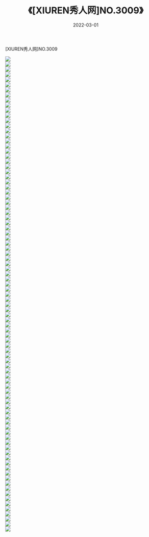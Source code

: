 ﻿---
layout: post
title:  《[XIUREN秀人网]NO.3009》
date:   2022-03-01
img: http://img.660000.xyz/Sharelink/秀人网/秀人网第04部分/[XIUREN秀人网]NO.3009/000.jpg
categories: [美女, 清纯, 唯美]
---

[XIUREN秀人网]NO.3009

 ![](http://img.660000.xyz/Sharelink/秀人网/秀人网第04部分/[XIUREN秀人网]NO.3009/001.jpg) <br>![](http://img.660000.xyz/Sharelink/秀人网/秀人网第04部分/[XIUREN秀人网]NO.3009/002.jpg) <br>![](http://img.660000.xyz/Sharelink/秀人网/秀人网第04部分/[XIUREN秀人网]NO.3009/003.jpg) <br>![](http://img.660000.xyz/Sharelink/秀人网/秀人网第04部分/[XIUREN秀人网]NO.3009/004.jpg) <br>![](http://img.660000.xyz/Sharelink/秀人网/秀人网第04部分/[XIUREN秀人网]NO.3009/005.jpg) <br>![](http://img.660000.xyz/Sharelink/秀人网/秀人网第04部分/[XIUREN秀人网]NO.3009/006.jpg) <br>![](http://img.660000.xyz/Sharelink/秀人网/秀人网第04部分/[XIUREN秀人网]NO.3009/007.jpg) <br>![](http://img.660000.xyz/Sharelink/秀人网/秀人网第04部分/[XIUREN秀人网]NO.3009/008.jpg) <br>![](http://img.660000.xyz/Sharelink/秀人网/秀人网第04部分/[XIUREN秀人网]NO.3009/009.jpg) <br>![](http://img.660000.xyz/Sharelink/秀人网/秀人网第04部分/[XIUREN秀人网]NO.3009/010.jpg) <br>![](http://img.660000.xyz/Sharelink/秀人网/秀人网第04部分/[XIUREN秀人网]NO.3009/011.jpg) <br>![](http://img.660000.xyz/Sharelink/秀人网/秀人网第04部分/[XIUREN秀人网]NO.3009/012.jpg) <br>![](http://img.660000.xyz/Sharelink/秀人网/秀人网第04部分/[XIUREN秀人网]NO.3009/013.jpg) <br>![](http://img.660000.xyz/Sharelink/秀人网/秀人网第04部分/[XIUREN秀人网]NO.3009/014.jpg) <br>![](http://img.660000.xyz/Sharelink/秀人网/秀人网第04部分/[XIUREN秀人网]NO.3009/015.jpg) <br>![](http://img.660000.xyz/Sharelink/秀人网/秀人网第04部分/[XIUREN秀人网]NO.3009/016.jpg) <br>![](http://img.660000.xyz/Sharelink/秀人网/秀人网第04部分/[XIUREN秀人网]NO.3009/017.jpg) <br>![](http://img.660000.xyz/Sharelink/秀人网/秀人网第04部分/[XIUREN秀人网]NO.3009/018.jpg) <br>![](http://img.660000.xyz/Sharelink/秀人网/秀人网第04部分/[XIUREN秀人网]NO.3009/019.jpg) <br>![](http://img.660000.xyz/Sharelink/秀人网/秀人网第04部分/[XIUREN秀人网]NO.3009/020.jpg) <br>![](http://img.660000.xyz/Sharelink/秀人网/秀人网第04部分/[XIUREN秀人网]NO.3009/021.jpg) <br>![](http://img.660000.xyz/Sharelink/秀人网/秀人网第04部分/[XIUREN秀人网]NO.3009/022.jpg) <br>![](http://img.660000.xyz/Sharelink/秀人网/秀人网第04部分/[XIUREN秀人网]NO.3009/023.jpg) <br>![](http://img.660000.xyz/Sharelink/秀人网/秀人网第04部分/[XIUREN秀人网]NO.3009/024.jpg) <br>![](http://img.660000.xyz/Sharelink/秀人网/秀人网第04部分/[XIUREN秀人网]NO.3009/025.jpg) <br>![](http://img.660000.xyz/Sharelink/秀人网/秀人网第04部分/[XIUREN秀人网]NO.3009/026.jpg) <br>![](http://img.660000.xyz/Sharelink/秀人网/秀人网第04部分/[XIUREN秀人网]NO.3009/027.jpg) <br>![](http://img.660000.xyz/Sharelink/秀人网/秀人网第04部分/[XIUREN秀人网]NO.3009/028.jpg) <br>![](http://img.660000.xyz/Sharelink/秀人网/秀人网第04部分/[XIUREN秀人网]NO.3009/029.jpg) <br>![](http://img.660000.xyz/Sharelink/秀人网/秀人网第04部分/[XIUREN秀人网]NO.3009/030.jpg) <br>![](http://img.660000.xyz/Sharelink/秀人网/秀人网第04部分/[XIUREN秀人网]NO.3009/031.jpg) <br>![](http://img.660000.xyz/Sharelink/秀人网/秀人网第04部分/[XIUREN秀人网]NO.3009/032.jpg) <br>![](http://img.660000.xyz/Sharelink/秀人网/秀人网第04部分/[XIUREN秀人网]NO.3009/033.jpg) <br>![](http://img.660000.xyz/Sharelink/秀人网/秀人网第04部分/[XIUREN秀人网]NO.3009/034.jpg) <br>![](http://img.660000.xyz/Sharelink/秀人网/秀人网第04部分/[XIUREN秀人网]NO.3009/035.jpg) <br>![](http://img.660000.xyz/Sharelink/秀人网/秀人网第04部分/[XIUREN秀人网]NO.3009/036.jpg) <br>![](http://img.660000.xyz/Sharelink/秀人网/秀人网第04部分/[XIUREN秀人网]NO.3009/037.jpg) <br>![](http://img.660000.xyz/Sharelink/秀人网/秀人网第04部分/[XIUREN秀人网]NO.3009/038.jpg) <br>![](http://img.660000.xyz/Sharelink/秀人网/秀人网第04部分/[XIUREN秀人网]NO.3009/039.jpg) <br>![](http://img.660000.xyz/Sharelink/秀人网/秀人网第04部分/[XIUREN秀人网]NO.3009/040.jpg) <br>![](http://img.660000.xyz/Sharelink/秀人网/秀人网第04部分/[XIUREN秀人网]NO.3009/041.jpg) <br>![](http://img.660000.xyz/Sharelink/秀人网/秀人网第04部分/[XIUREN秀人网]NO.3009/042.jpg) <br>![](http://img.660000.xyz/Sharelink/秀人网/秀人网第04部分/[XIUREN秀人网]NO.3009/043.jpg) <br>![](http://img.660000.xyz/Sharelink/秀人网/秀人网第04部分/[XIUREN秀人网]NO.3009/044.jpg) <br>![](http://img.660000.xyz/Sharelink/秀人网/秀人网第04部分/[XIUREN秀人网]NO.3009/045.jpg) <br>![](http://img.660000.xyz/Sharelink/秀人网/秀人网第04部分/[XIUREN秀人网]NO.3009/046.jpg) <br>![](http://img.660000.xyz/Sharelink/秀人网/秀人网第04部分/[XIUREN秀人网]NO.3009/047.jpg) <br>![](http://img.660000.xyz/Sharelink/秀人网/秀人网第04部分/[XIUREN秀人网]NO.3009/048.jpg) <br>![](http://img.660000.xyz/Sharelink/秀人网/秀人网第04部分/[XIUREN秀人网]NO.3009/049.jpg) <br>![](http://img.660000.xyz/Sharelink/秀人网/秀人网第04部分/[XIUREN秀人网]NO.3009/050.jpg) <br>![](http://img.660000.xyz/Sharelink/秀人网/秀人网第04部分/[XIUREN秀人网]NO.3009/051.jpg) <br>![](http://img.660000.xyz/Sharelink/秀人网/秀人网第04部分/[XIUREN秀人网]NO.3009/052.jpg) <br>![](http://img.660000.xyz/Sharelink/秀人网/秀人网第04部分/[XIUREN秀人网]NO.3009/053.jpg) <br>![](http://img.660000.xyz/Sharelink/秀人网/秀人网第04部分/[XIUREN秀人网]NO.3009/054.jpg) <br>![](http://img.660000.xyz/Sharelink/秀人网/秀人网第04部分/[XIUREN秀人网]NO.3009/055.jpg) <br>![](http://img.660000.xyz/Sharelink/秀人网/秀人网第04部分/[XIUREN秀人网]NO.3009/056.jpg) <br>![](http://img.660000.xyz/Sharelink/秀人网/秀人网第04部分/[XIUREN秀人网]NO.3009/057.jpg) <br>![](http://img.660000.xyz/Sharelink/秀人网/秀人网第04部分/[XIUREN秀人网]NO.3009/058.jpg) <br>![](http://img.660000.xyz/Sharelink/秀人网/秀人网第04部分/[XIUREN秀人网]NO.3009/059.jpg) <br>![](http://img.660000.xyz/Sharelink/秀人网/秀人网第04部分/[XIUREN秀人网]NO.3009/060.jpg) <br>![](http://img.660000.xyz/Sharelink/秀人网/秀人网第04部分/[XIUREN秀人网]NO.3009/061.jpg) <br>![](http://img.660000.xyz/Sharelink/秀人网/秀人网第04部分/[XIUREN秀人网]NO.3009/062.jpg) <br>![](http://img.660000.xyz/Sharelink/秀人网/秀人网第04部分/[XIUREN秀人网]NO.3009/063.jpg) <br>![](http://img.660000.xyz/Sharelink/秀人网/秀人网第04部分/[XIUREN秀人网]NO.3009/064.jpg) <br>![](http://img.660000.xyz/Sharelink/秀人网/秀人网第04部分/[XIUREN秀人网]NO.3009/065.jpg) <br>![](http://img.660000.xyz/Sharelink/秀人网/秀人网第04部分/[XIUREN秀人网]NO.3009/066.jpg) <br>![](http://img.660000.xyz/Sharelink/秀人网/秀人网第04部分/[XIUREN秀人网]NO.3009/067.jpg) <br>![](http://img.660000.xyz/Sharelink/秀人网/秀人网第04部分/[XIUREN秀人网]NO.3009/068.jpg) <br>![](http://img.660000.xyz/Sharelink/秀人网/秀人网第04部分/[XIUREN秀人网]NO.3009/069.jpg) <br>![](http://img.660000.xyz/Sharelink/秀人网/秀人网第04部分/[XIUREN秀人网]NO.3009/070.jpg) <br>![](http://img.660000.xyz/Sharelink/秀人网/秀人网第04部分/[XIUREN秀人网]NO.3009/071.jpg) <br>![](http://img.660000.xyz/Sharelink/秀人网/秀人网第04部分/[XIUREN秀人网]NO.3009/072.jpg) <br>![](http://img.660000.xyz/Sharelink/秀人网/秀人网第04部分/[XIUREN秀人网]NO.3009/073.jpg) <br>![](http://img.660000.xyz/Sharelink/秀人网/秀人网第04部分/[XIUREN秀人网]NO.3009/074.jpg) <br>![](http://img.660000.xyz/Sharelink/秀人网/秀人网第04部分/[XIUREN秀人网]NO.3009/075.jpg) <br>![](http://img.660000.xyz/Sharelink/秀人网/秀人网第04部分/[XIUREN秀人网]NO.3009/076.jpg) <br>![](http://img.660000.xyz/Sharelink/秀人网/秀人网第04部分/[XIUREN秀人网]NO.3009/077.jpg) <br>![](http://img.660000.xyz/Sharelink/秀人网/秀人网第04部分/[XIUREN秀人网]NO.3009/078.jpg) <br>![](http://img.660000.xyz/Sharelink/秀人网/秀人网第04部分/[XIUREN秀人网]NO.3009/079.jpg) <br>![](http://img.660000.xyz/Sharelink/秀人网/秀人网第04部分/[XIUREN秀人网]NO.3009/080.jpg) <br>![](http://img.660000.xyz/Sharelink/秀人网/秀人网第04部分/[XIUREN秀人网]NO.3009/081.jpg) <br>![](http://img.660000.xyz/Sharelink/秀人网/秀人网第04部分/[XIUREN秀人网]NO.3009/082.jpg) <br>![](http://img.660000.xyz/Sharelink/秀人网/秀人网第04部分/[XIUREN秀人网]NO.3009/083.jpg) <br>![](http://img.660000.xyz/Sharelink/秀人网/秀人网第04部分/[XIUREN秀人网]NO.3009/084.jpg) <br>![](http://img.660000.xyz/Sharelink/秀人网/秀人网第04部分/[XIUREN秀人网]NO.3009/085.jpg) <br>![](http://img.660000.xyz/Sharelink/秀人网/秀人网第04部分/[XIUREN秀人网]NO.3009/086.jpg) <br>![](http://img.660000.xyz/Sharelink/秀人网/秀人网第04部分/[XIUREN秀人网]NO.3009/087.jpg) <br>![](http://img.660000.xyz/Sharelink/秀人网/秀人网第04部分/[XIUREN秀人网]NO.3009/088.jpg) <br>![](http://img.660000.xyz/Sharelink/秀人网/秀人网第04部分/[XIUREN秀人网]NO.3009/089.jpg) <br>![](http://img.660000.xyz/Sharelink/秀人网/秀人网第04部分/[XIUREN秀人网]NO.3009/090.jpg) <br>![](http://img.660000.xyz/Sharelink/秀人网/秀人网第04部分/[XIUREN秀人网]NO.3009/091.jpg) <br>![](http://img.660000.xyz/Sharelink/秀人网/秀人网第04部分/[XIUREN秀人网]NO.3009/092.jpg) <br>![](http://img.660000.xyz/Sharelink/秀人网/秀人网第04部分/[XIUREN秀人网]NO.3009/093.jpg) <br>